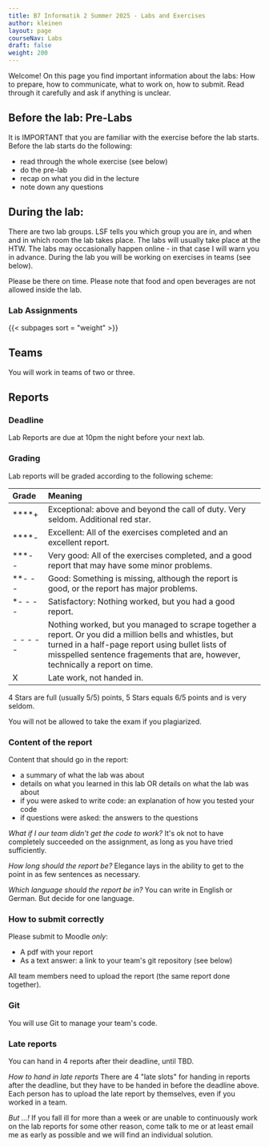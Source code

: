 ```yaml
---
title: B7 Informatik 2 Summer 2025 - Labs and Exercises
author: kleinen
layout: page
courseNav: Labs
draft: false
weight: 200
---
```


Welcome! On this page you find important information about the labs: How to prepare, how to communicate, what to work on, how to submit. Read through it carefully and ask if anything is unclear.

## Before the lab: Pre-Labs
It is IMPORTANT that you are familiar with the exercise before the lab starts. Before the lab starts do the following:
* read through the whole exercise (see below)
* do the pre-lab
* recap on what you did in the lecture
* note down any questions

## During the lab:
There are two lab groups. LSF tells you which group you are in, and when and in which room the lab takes place. The labs will usually take place at the HTW. The labs may occasionally happen online - in that case I will warn you in advance. During the lab you will be working on exercises in teams (see below).

Please be there on time. Please note that food and open beverages are not allowed inside the lab.

### Lab Assignments

{{< subpages sort = "weight" >}}

## Teams
You will work in teams of two or three. 

## Reports
### Deadline
Lab Reports are due at 10pm the night before your next lab.

### Grading

Lab reports will be graded according to the following scheme:

| Grade      | Meaning |
|:--- |:--- |
| ****+ | Exceptional: above and beyond the call of duty. Very seldom. Additional red star. |
| ****- | Excellent: All of the exercises completed and an excellent report. |
| ***- - | Very good: All of the exercises completed, and a good report that may have some minor problems. |
| **- - - | Good: Something is missing, although the report is good, or the report has major problems. |
| *- - - - | Satisfactory: Nothing worked, but you had a good report. |
| - - - - - | Nothing worked, but you managed to scrape together a report. Or you did a million bells and whistles, but turned in a half-page report using bullet lists of misspelled sentence fragements that are, however, technically a report on time. |
| X | Late work, not handed in. |

4 Stars are full (usually 5/5) points, 5 Stars equals 6/5 points and is very seldom.

You will not be allowed to take the exam if you plagiarized.

### Content of the report
Content that should go in the report:
* a summary of what the lab was about
* details on what you learned in this lab OR details on what the lab was about
* if you were asked to write code: an explanation of how you tested your code
* if questions were asked: the answers to the questions

*What if I our team didn't get the code to work?*
It's ok not to have completely succeeded on the assignment, as long as you have tried sufficiently.

*How long should the report be?*
Elegance lays in the ability to get to the point in as few sentences as necessary.

*Which language should the report be in?*
You can write in English or German. But decide for one language.

### How to submit correctly
Please submit to Moodle *only*:
* A pdf with your report
* As a text answer: a link to your team's git repository (see below)

All team members need to upload the report (the same report done together).

### Git
You will use Git to manage your team's code. 

### Late reports
You can hand in 4 reports after their deadline, until TBD.

*How to hand in late reports*
There are 4 "late slots" for handing in reports after the deadline, but they have to be handed in before the deadline above. Each person has to upload the late report by themselves, even if you worked in a team.

*But ...!*
If you fall ill for more than a week or are unable to continuously work on
the lab reports for some other reason, come talk to me or at least email me as
early as possible and we will find an individual solution.

<!--
## Quizzes
There might be short quizzes on Moodle where you can test your knowledge.
They will be published when the lab starts and be closed after a certain amount of time.
Whether doing them will gain you any additional benefits is tbd.

## Review and Presentations of Lab Reports in the following Lab

There are a couple of important changes for the labs compared to Info1:

You are required to be able to present and explain your work **in the following lab** ("review"). How this is done will change from lab to lab, depending on the topic of the lab: one of you might be randomly chosen to present the work, I might talk to each or some of you individually, or it might even be a little quizz in moodle which should be easy to solve if you did the lab exercise.

If you happen to be drawn for presentation and refuse to present the report
(e.g. because you don't have the slightest idea what your group mates
have written or you just feel too shy that day) or are not present yourself,
you are required to present the report to me in person during my next office hours.

Apart from that, it's ok not to have completely succeeded on the assignment, as long as
you have tried sufficiently.

If I find out that you most probably didn't work on the lab yourself, or the
lab report has too little significant content regarding the assignment,
I might decide to reject the report.

Note that this is a (possibly) different thing than plagiarism.
Plagiarism - copying the work of others - is considered cheating and will
lead to failing the whole course.

If you become ill with the usual cold, plan to use up one of the late slots.
If you're having trouble keeping up for longer than a week, come talk to me
or send me an email and we'll figure something out.

{{% link title ="Last semesters, I found it necessary to clarify some more things about the reports." link = "{{ site.BaseURL }}/studies/grading/guideline" %}}

-->
